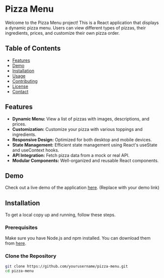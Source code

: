# Pizza Menu

Welcome to the Pizza Menu project! This is a React application that displays a dynamic pizza menu. Users can view different types of pizzas, their ingredients, prices, and customize their own pizza order.

## Table of Contents

- [Features](#features)
- [Demo](#demo)
- [Installation](#installation)
- [Usage](#usage)
- [Contributing](#contributing)
- [License](#license)
- [Contact](#contact)

## Features

- **Dynamic Menu:** View a list of pizzas with images, descriptions, and prices.
- **Customization:** Customize your pizza with various toppings and ingredients.
- **Responsive Design:** Optimized for both desktop and mobile devices.
- **State Management:** Efficient state management using React's useState and useContext hooks.
- **API Integration:** Fetch pizza data from a mock or real API.
- **Modular Components:** Well-organized and reusable React components.

## Demo

Check out a live demo of the application [here](#). (Replace with your demo link)

## Installation

To get a local copy up and running, follow these steps.

### Prerequisites

Make sure you have Node.js and npm installed. You can download them from [here](https://nodejs.org/).

### Clone the Repository

```sh
git clone https://github.com/yourusername/pizza-menu.git
cd pizza-menu
```
